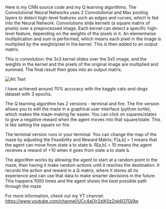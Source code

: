 Here is my CNN source code and my Q learning algorithms.
The Convolutional Neural Networks uses 2 Convolutional and Max pooling layers to detect high-level features such as edges and curves,
which is fed into the Neural Network. Convolutions slide kernels (a square matrix of pixels) over a preprocessed image. Each kernel can detect a specific
high-level feature, depending on the weights of the pixels in it. An elementwise multiplication 
and sum is performed, which means each pixel in the image is multiplied by the weight/pixel in the kernel. This is then added to an output matrix. 

This is convolution: the 3x3 kernel slides over the 5x5 image, and the weights in the kernel and the pixels of the original image are multiplied and summed.
The final result then goes into an output matrix. 

![Alt Text](https://media.giphy.com/media/i4NjAwytgIRDW/giphy.gif)


I have achieved around 70% accuracy with the kaggle cats-and-dogs dataset with 3 epochs.

The Q learning algorithm has 2 versions - terminal and fire. The fire version allows you to edit the maze in a graphical user interface
(python turtle), which makes the maze-making far easier. You can click on squares/states to give a negative reward when the agent moves into that 
square/state. This is like setting the square on fire. 

The terminal version runs in your terminal. You can change the map of the maze
by adjusting the Feasibility and Reward Matrix; F[a,b] = 1 means that the agent can move from state a to state b. R[a,b] = 10 means the agent
receives a reward of +10 when it goes from state a to state b. 

The algorithm works by allowing the agent to start at a random point in the maze, then having it make random actions until it reaches the destination.
It records the action and reward in a Q matrix, where it stores all its experience and can use that data to make smarter decisions in the future. This happens
1000 times and the agent shows the best possible path through the maze

For more information, check out my YT channel: https://www.youtube.com/channel/UCc4aOjr2slK0zZnk6O7Qj9w